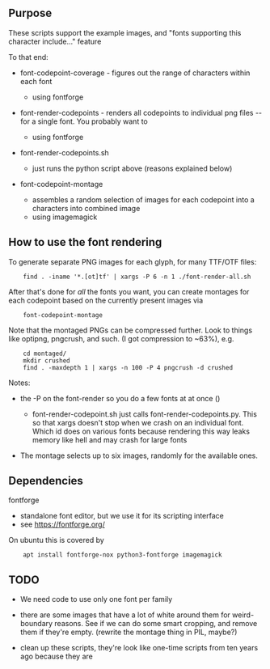 
## Purpose

These scripts support the example images, and "fonts supporting this character include..." feature

To that end:
* font-codepoint-coverage - figures out the range of characters within each font
  * using fontforge

* font-render-codepoints - renders all codepoints to individual png files -- for a single font. You probably want to 
  * using fontforge

* font-render-codepoints.sh
  * just runs the python script above (reasons explained below)

* font-codepoint-montage
  * assembles a random selection of images for each codepoint into a characters into combined image
  * using imagemagick




## How to use the font rendering

To generate separate PNG images for each glyph, for many TTF/OTF files:

        find . -iname '*.[ot]tf' | xargs -P 6 -n 1 ./font-render-all.sh

After that's done for *all* the fonts you want, you can create montages for each codepoint based on the currently present images via

        font-codepoint-montage

 
Note that the montaged PNGs can be compressed further. Look to things like optipng, pngcrush, and such. (I got compression to ~63%), e.g.

        cd montaged/
        mkdir crushed
        find . -maxdepth 1 | xargs -n 100 -P 4 pngcrush -d crushed


Notes:
* the -P on the font-render so you do a few fonts at at once ()
  * font-render-codepoint.sh just calls font-render-codepoints.py. This so that xargs doesn't stop when we crash on an individual font. Which id does on various fonts because rendering this way leaks memory like hell and may crash for large fonts

* The montage selects up to six images, randomly for the available ones.




## Dependencies

fontforge
* standalone font editor, but we use it for its scripting interface
* see https://fontforge.org/


On ubuntu this is covered by

        apt install fontforge-nox python3-fontforge imagemagick




## TODO

* We need code to use only one font per family

* there are some images that have a lot of white around them for weird-boundary reasons. See if we can do some smart cropping, and remove them if they're empty. (rewrite the montage thing in PIL, maybe?)

* clean up these scripts, they're look like one-time scripts from ten years ago because they are
